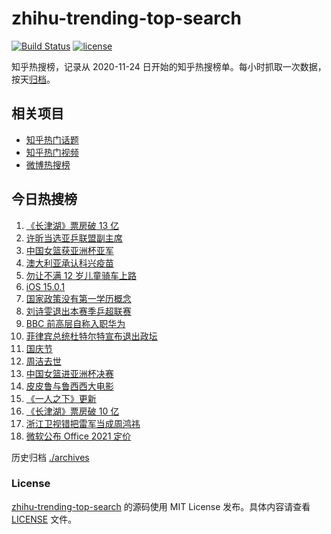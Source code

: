 # zhihu-trending-top-search

[![Build Status](https://github.com/justjavac/zhihu-trending-top-search/workflows/ci/badge.svg?branch=main)](https://github.com/justjavac/zhihu-trending-top-search/actions)
[![license](https://img.shields.io/github/license/justjavac/zhihu-trending-top-search)](https://github.com/justjavac/zhihu-trending-top-search/blob/main/LICENSE)

知乎热搜榜，记录从 2020-11-24 日开始的知乎热搜榜单。每小时抓取一次数据，按天[归档](./archives)。

## 相关项目

- [知乎热门话题](https://github.com/justjavac/zhihu-trending-hot-questions)
- [知乎热门视频](https://github.com/justjavac/zhihu-trending-hot-video)
- [微博热搜榜](https://github.com/justjavac/weibo-trending-hot-search)

## 今日热搜榜

<!-- BEGIN -->
<!-- 最后更新时间 Sun Oct 03 2021 22:07:38 GMT+0800 (China Standard Time) -->

1. [《长津湖》票房破 13 亿](https://www.zhihu.com/search?q=长津湖票房)
1. [许昕当选亚乒联盟副主席](https://www.zhihu.com/search?q=许昕)
1. [中国女篮获亚洲杯亚军](https://www.zhihu.com/search?q=中国女篮)
1. [澳大利亚承认科兴疫苗](https://www.zhihu.com/search?q=科兴疫苗)
1. [勿让不满 12 岁儿童骑车上路](https://www.zhihu.com/search?q=儿童骑车)
1. [iOS 15.0.1](https://www.zhihu.com/search?q=ios15)
1. [国家政策没有第一学历概念](https://www.zhihu.com/search?q=第一学历)
1. [刘诗雯退出本赛季乒超联赛](https://www.zhihu.com/search?q=刘诗雯)
1. [BBC 前高层自称入职华为](https://www.zhihu.com/search?q=BBC)
1. [菲律宾总统杜特尔特宣布退出政坛](https://www.zhihu.com/search?q=菲律宾总统)
1. [国庆节](https://www.zhihu.com/search?q=国庆节)
1. [周洁去世](https://www.zhihu.com/search?q=周洁)
1. [中国女篮进亚洲杯决赛](https://www.zhihu.com/search?q=中国女篮)
1. [皮皮鲁与鲁西西大电影](https://www.zhihu.com/search?q=皮皮鲁与鲁西西之罐头小人)
1. [《一人之下》更新](https://www.zhihu.com/search?q=一人之下)
1. [《长津湖》票房破 10 亿](https://www.zhihu.com/search?q=长津湖票房)
1. [浙江卫视错把雷军当成周鸿祎](https://www.zhihu.com/search?q=雷军)
1. [微软公布 Office 2021 定价](https://www.zhihu.com/search?q=office2021)

<!-- END -->

历史归档 [./archives](./archives)

### License

[zhihu-trending-top-search](https://github.com/justjavac/zhihu-trending-top-search)
的源码使用 MIT License 发布。具体内容请查看 [LICENSE](./LICENSE) 文件。
